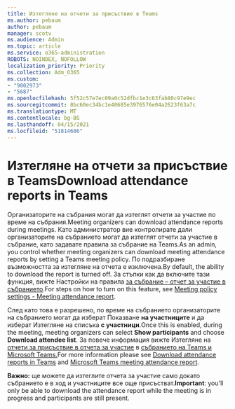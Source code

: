 ```yaml
---
title: Изтегляне на отчети за присъствие в Teams
ms.author: pebaum
author: pebaum
manager: scotv
ms.audience: Admin
ms.topic: article
ms.service: o365-administration
ROBOTS: NOINDEX, NOFOLLOW
localization_priority: Priority
ms.collection: Adm_O365
ms.custom:
- "9002973"
- "5687"
ms.openlocfilehash: 5f52c57e7ec09a0c52dfbc1e3c63fab80c97e9ec
ms.sourcegitcommit: 8bc60ec34bc1e40685e3976576e04a2623f63a7c
ms.translationtype: MT
ms.contentlocale: bg-BG
ms.lasthandoff: 04/15/2021
ms.locfileid: "51814686"
---
```

# <a name="download-attendance-reports-in-teams"></a><span data-ttu-id="cefe5-102">Изтегляне на отчети за присъствие в Teams</span><span class="sxs-lookup"><span data-stu-id="cefe5-102">Download attendance reports in Teams</span></span>

<span data-ttu-id="cefe5-103">Организаторите на събрания могат да изтеглят отчети за участие по време на събрания.</span><span class="sxs-lookup"><span data-stu-id="cefe5-103">Meeting organizers can download attendance reports during meetings.</span></span> <span data-ttu-id="cefe5-104">Като администратор вие контролирате дали организаторите на събранието могат да изтеглят отчети за участие в събрание, като задавате правила за събрание на Teams.</span><span class="sxs-lookup"><span data-stu-id="cefe5-104">As an admin, you control whether meeting organizers can download meeting attendance reports by setting a Teams meeting policy.</span></span> <span data-ttu-id="cefe5-105">По подразбиране възможността за изтегляне на отчета е изключена.</span><span class="sxs-lookup"><span data-stu-id="cefe5-105">By default, the ability to download the report is turned off.</span></span> <span data-ttu-id="cefe5-106">За стъпки как да включите тази функция, вижте Настройки на правила  [за събрание – отчет за участие в събранието](https://docs.microsoft.com/microsoftteams/meeting-policies-in-teams#meeting-policy-settings---meeting-attendance-report).</span><span class="sxs-lookup"><span data-stu-id="cefe5-106">For steps on how to turn on this feature, see  [Meeting policy settings - Meeting attendance report](https://docs.microsoft.com/microsoftteams/meeting-policies-in-teams#meeting-policy-settings---meeting-attendance-report).</span></span>

<span data-ttu-id="cefe5-107">След като това е разрешено, по време на събранието организаторите на събранието могат да изберат Показване  **на участниците**  и да изберат Изтегляне на списъка  **с участници**.</span><span class="sxs-lookup"><span data-stu-id="cefe5-107">Once this is enabled, during the meeting, meeting organizers can select  **Show participants**  and choose  **Download attendee list**.</span></span> <span data-ttu-id="cefe5-108">За повече информация вижте Изтегляне на [отчети за присъствие в отчета за участие](https://support.office.com/article/download-attendance-reports-in-teams-ae7cf170-530c-47d3-84c1-3aedac74d310) в [събранието на Teams и Microsoft Teams.](https://docs.microsoft.com/microsoftteams/teams-analytics-and-reports/meeting-attendance-report)</span><span class="sxs-lookup"><span data-stu-id="cefe5-108">For more information please see [Download attendance reports in Teams](https://support.office.com/article/download-attendance-reports-in-teams-ae7cf170-530c-47d3-84c1-3aedac74d310) and [Microsoft Teams meeting attendance report](https://docs.microsoft.com/microsoftteams/teams-analytics-and-reports/meeting-attendance-report).</span></span>

<span data-ttu-id="cefe5-109">**Важно:** ще можете да изтеглите отчета за участие само докато събранието е в ход и участниците все още присъстват.</span><span class="sxs-lookup"><span data-stu-id="cefe5-109">**Important**: you'll only be able to download the attendance report while the meeting is in progress and participants are still present.</span></span>